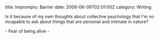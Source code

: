 title: Impromptu: Barrier
date: 2006-06-09T02:01:00Z
category: Writing

Is it because of my own thoughts about collective psychology that I'm no incapable to ask about things that are personal and intimate in nature?

\- Fear of being alive -
